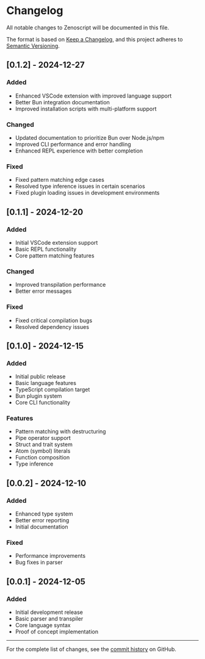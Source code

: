 # Changelog

All notable changes to Zenoscript will be documented in this file.

The format is based on [Keep a Changelog](https://keepachangelog.com/en/1.0.0/),
and this project adheres to [Semantic Versioning](https://semver.org/spec/v2.0.0.html).

## [0.1.2] - 2024-12-27

### Added
- Enhanced VSCode extension with improved language support
- Better Bun integration documentation
- Improved installation scripts with multi-platform support

### Changed
- Updated documentation to prioritize Bun over Node.js/npm
- Improved CLI performance and error handling
- Enhanced REPL experience with better completion

### Fixed
- Fixed pattern matching edge cases
- Resolved type inference issues in certain scenarios
- Fixed plugin loading issues in development environments

## [0.1.1] - 2024-12-20

### Added
- Initial VSCode extension support
- Basic REPL functionality
- Core pattern matching features

### Changed
- Improved transpilation performance
- Better error messages

### Fixed
- Fixed critical compilation bugs
- Resolved dependency issues

## [0.1.0] - 2024-12-15

### Added
- Initial public release
- Basic language features
- TypeScript compilation target
- Bun plugin system
- Core CLI functionality

### Features
- Pattern matching with destructuring
- Pipe operator support
- Struct and trait system
- Atom (symbol) literals
- Function composition
- Type inference

## [0.0.2] - 2024-12-10

### Added
- Enhanced type system
- Better error reporting
- Initial documentation

### Fixed
- Performance improvements
- Bug fixes in parser

## [0.0.1] - 2024-12-05

### Added
- Initial development release
- Basic parser and transpiler
- Core language syntax
- Proof of concept implementation

---

For the complete list of changes, see the [commit history](https://github.com/wess/zenoscript/commits/main) on GitHub.